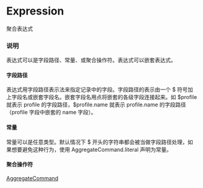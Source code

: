 # Expression

聚合表达式

### 说明

表达式可以是字段路径、常量、或聚合操作符。表达式可以嵌套表达式。

#### 字段路径

表达式用字段路径表示法来指定记录中的字段。字段路径的表示由一个 $ 符号加上字段名或嵌套字段名。嵌套字段名用点将嵌套的各级字段连接起来。如 $profile 就表示 profile 的字段路径，\$profile.name 就表示 profile.name 的字段路径（profile 字段中嵌套的 name 字段）。

#### 常量

常量可以是任意类型。默认情况下 \$ 开头的字符串都会被当做字段路径处理，如果想要避免这种行为，使用 AggregateCommand.literal 声明为常量。

#### 聚合操作符

[AggregateCommand](./aggregateCommand.md)
